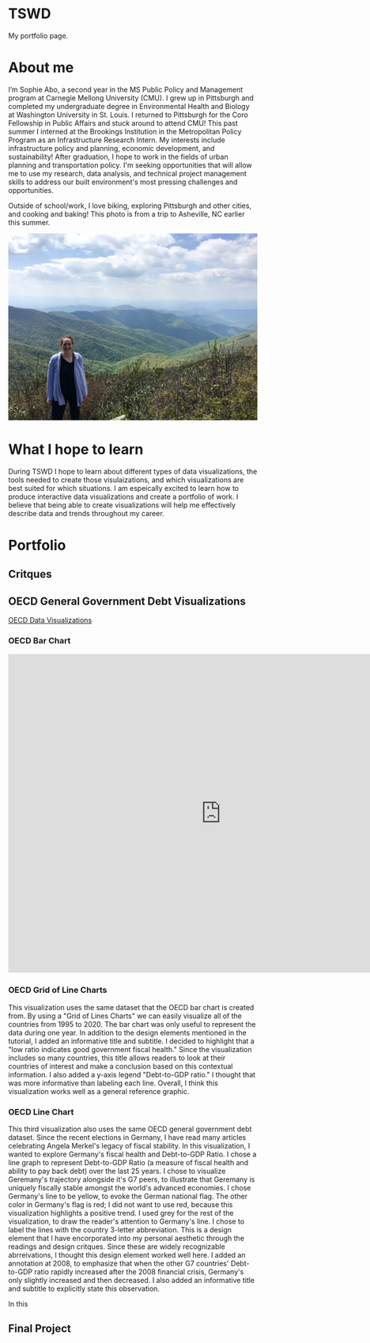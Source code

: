 # TSWD
My portfolio page. 

# About me
I’m Sophie Abo, a second year in the MS Public Policy and Management program at Carnegie Mellong University (CMU). I grew up in Pittsburgh and completed my undergraduate degree in Environmental Health and Biology at Washington University in St. Louis. I returned to Pittsburgh for the Coro Fellowship in Public Affairs and stuck around to attend CMU! This past summer I interned at the Brookings Institution in the Metropolitan Policy Program as an Infrastructure Research Intern. My interests include infrastructure policy and planning, economic development, and sustainability! After graduation, I hope to work in the fields of urban planning and transportation policy. I'm seeking opportunities that will allow me to use my research, data analysis, and technical project management skills to address our built environment's most pressing challenges and opportunities.

Outside of school/work, I love biking, exploring Pittsburgh and other cities, and cooking and baking! This photo is from a trip to Asheville, NC earlier this summer.

![Craggy Gardesn Asheville, NC](Asheville.jpeg)

# What I hope to learn 
During TSWD I hope to learn about different types of data visualizations, the tools needed to create those visulaizations, and which visualizations are best suited for which situations. I am espeically excited to learn how to produce interactive data visualizations and create a portfolio of work. I believe that being able to create visualizations will help me effectively describe data and trends throughout my career. 


# Portfolio

## Critques

## OECD General Government Debt Visualizations
[OECD Data Visualizations](/dataviz2.md)

### OECD Bar Chart
<iframe src="https://data.oecd.org/chart/6vsQ" width="860" height="645" style="border: 0" mozallowfullscreen="true" webkitallowfullscreen="true" allowfullscreen="true"><a href="https://data.oecd.org/chart/6vsQ" target="_blank">OECD Chart: General government debt, Total, % of GDP, Annual, 2019</a></iframe>

### OECD Grid of Line Charts
<div class="flourish-embed flourish-chart" data-src="visualisation/7690830"><script src="https://public.flourish.studio/resources/embed.js"></script></div>
This visualization uses the same dataset that the OECD bar chart is created from. By using a "Grid of Lines Charts" we can easily visualize all of the countries from 1995 to 2020. The bar chart was only useful to represent the data during one year. In addition to the design elements mentioned in the tutorial, I added an informative title and subtitle. I decided to highlight that a "low ratio indicates good government fiscal health." Since the visualization includes so many countries, this title allows readers to look at their countries of interest and make a conclusion based on this contextual information. I also added a y-axis legend "Debt-to-GDP ratio." I thought that was more informative than labeling each line. Overall, I think this visualization works well as a general reference graphic. 

### OECD Line Chart
This third visualization also uses the same OECD general government debt dataset. Since the recent elections in Germany, I have read many articles celebrating Angela Merkel's legacy of fiscal stability. In this visualization, I wanted to explore Germany's fiscal health and Debt-to-GDP Ratio. I chose a line graph to represent Debt-to-GDP Ratio (a measure of fiscal health and ability to pay back debt) over the last 25 years. I chose to visualize Geremany's trajectory alongside it's G7 peers, to illustrate that Geremany is uniquely fiscally stable amongst the world's advanced economies. I chose Germany's line to be yellow, to evoke the German national flag. The other color in Germany's flag is red; I did not want to use red, because this visualization highlights a positive trend. I used grey for the rest of the visualization, to draw the reader's attention to Germany's line. I chose to label the lines with the country 3-letter abbreviation. This is a design element that I have encorporated into my personal aesthetic through the readings and design critques. Since these are widely recognizable abrreivations, I thought this design element worked well here. I added an annotation at 2008, to emphasize that when the other G7 countries' Debt-to-GDP ratio rapidly increased after the 2008 financial crisis, Germany's only slightly increased and then decreased. I also added an informative title and subtitle to explicitly state this observation. 

In this 
## Final Project

